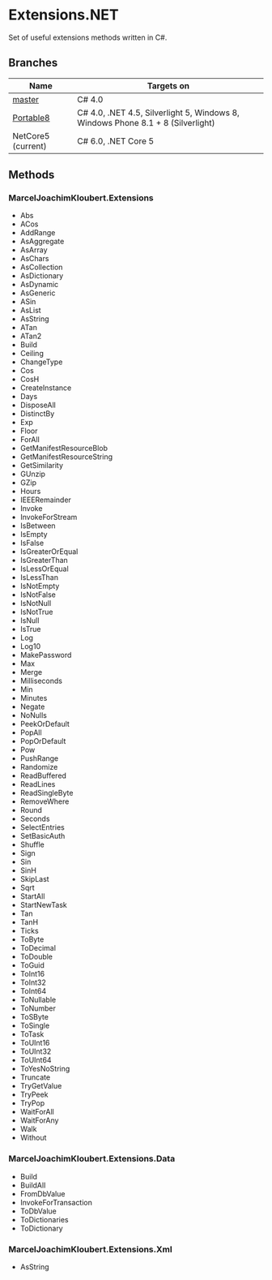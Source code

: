 # Extensions.NET

Set of useful extensions methods written in C#.

## Branches

| Name  | Targets on  |
| ----- | ----------- |
| [master](https://github.com/mkloubert/Extensions.NET)  | C# 4.0  |
| [Portable8](https://github.com/mkloubert/Extensions.NET/tree/Portable8)  | C# 4.0, .NET 4.5, Silverlight 5, Windows 8, Windows Phone 8.1 + 8 (Silverlight)  |
| NetCore5 (current)  | C# 6.0, .NET Core 5  |

## Methods

### MarcelJoachimKloubert.Extensions

* Abs
* ACos
* AddRange
* AsAggregate
* AsArray
* AsChars
* AsCollection
* AsDictionary
* AsDynamic
* AsGeneric
* ASin
* AsList
* AsString
* ATan
* ATan2
* Build
* Ceiling
* ChangeType
* Cos
* CosH
* CreateInstance
* Days
* DisposeAll
* DistinctBy
* Exp
* Floor
* ForAll
* GetManifestResourceBlob
* GetManifestResourceString
* GetSimilarity
* GUnzip
* GZip
* Hours
* IEEERemainder
* Invoke
* InvokeForStream
* IsBetween
* IsEmpty
* IsFalse
* IsGreaterOrEqual
* IsGreaterThan
* IsLessOrEqual
* IsLessThan
* IsNotEmpty
* IsNotFalse
* IsNotNull
* IsNotTrue
* IsNull
* IsTrue
* Log
* Log10
* MakePassword
* Max
* Merge
* Milliseconds
* Min
* Minutes
* Negate
* NoNulls
* PeekOrDefault
* PopAll
* PopOrDefault
* Pow
* PushRange
* Randomize
* ReadBuffered
* ReadLines
* ReadSingleByte
* RemoveWhere
* Round
* Seconds
* SelectEntries
* SetBasicAuth
* Shuffle
* Sign
* Sin
* SinH
* SkipLast
* Sqrt
* StartAll
* StartNewTask
* Tan
* TanH
* Ticks
* ToByte
* ToDecimal
* ToDouble
* ToGuid
* ToInt16
* ToInt32
* ToInt64
* ToNullable
* ToNumber
* ToSByte
* ToSingle
* ToTask
* ToUInt16
* ToUInt32
* ToUInt64
* ToYesNoString
* Truncate
* TryGetValue
* TryPeek
* TryPop
* WaitForAll
* WaitForAny
* Walk
* Without

### MarcelJoachimKloubert.Extensions.Data

* Build
* BuildAll
* FromDbValue
* InvokeForTransaction
* ToDbValue
* ToDictionaries
* ToDictionary

### MarcelJoachimKloubert.Extensions.Xml

* AsString
